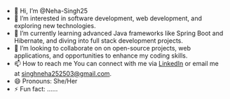 - 👋 Hi, I’m @Neha-Singh25
- 👀 I’m interested in software development, web development, and exploring new technologies.
- 🌱 I’m currently learning advanced Java frameworks like Spring Boot and Hibernate, and diving into full stack development projects.
- 💞️ I’m looking to collaborate on on open-source projects, web applications, and opportunities to enhance my coding skills.
- 📫 How to reach me You can connect with me via [LinkedIn](https://www.linkedin.com/in/singhneha25/) or email me at [singhneha252503@gmail.com](mailto:singhneha252503@gmail.com).
- 😄 Pronouns: She/Her
- ⚡ Fun fact: ......

<!---
Neha-Singh25/Neha-Singh25 is a ✨ special ✨ repository because its `README.md` (this file) appears on your GitHub profile.
You can click the Preview link to take a look at your changes.
--->
